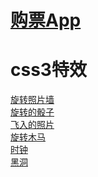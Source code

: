 [购票App](https://github.com/Johannaling/web/tree/master/readme/7.gif) 
==
css3特效  
 == 
[旋转照片墙](https://github.com/Johannaling/web/blob/master/readme/1.gif)  
[旋转的骰子](https://github.com/Johannaling/web/blob/master/readme/2.gif)  
[飞入的照片](https://github.com/Johannaling/web/blob/master/readme/3.gif)  
[旋转木马](https://github.com/Johannaling/web/blob/master/readme/4.gif)  
[时钟](https://github.com/Johannaling/web/blob/master/readme/5.gif)  
[黑洞](https://github.com/Johannaling/web/blob/master/readme/6.gif)
